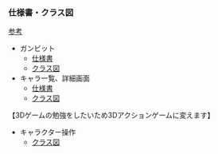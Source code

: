 ### 仕様書・クラス図
[参考](https://qiita.com/gatapon/items/5e3292f897ab4f817001)
- ガンビット
   - [仕様書](https://docs.google.com/spreadsheets/d/1mq0nSRL9ejH9jynwkz4vyaKPkZjYruzq/edit?usp=sharing&ouid=111263292494120488185&rtpof=true&sd=true "ガンビット仕様書")
   - [クラス図](https://drive.google.com/file/d/17XvusW9JOpu1trzaqSkObYsuNo9EA40t/view?usp=sharing "ガンビットクラス図")
- キャラ一覧、詳細画面
   - [仕様書](https://docs.google.com/spreadsheets/d/1sFt_QPmuK6Sd-peL0PH1N3s7Eud8Es9O/edit?usp=sharing&ouid=111263292494120488185&rtpof=true&sd=true "キャラ画面仕様書")
   - [クラス図](https://drive.google.com/file/d/1y_L4dwOmi02D9xwVFph3EFrmnTacFeLZ/view?usp=drive_link "キャラ画面クラス図")

 【3Dゲームの勉強をしたいため3Dアクションゲームに変えます】
- キャラクター操作
   - [クラス図](https://app.diagrams.net/#G119MXZoneS5ZYiN2eIDUwhexIGeN8xqou#%7B%22pageId%22%3A%22C5RBs43oDa-KdzZeNtuy%22%7D)
